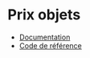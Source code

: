 Prix objets
===============
- [Documentation](https://contrib.spip.net/Prix-Objets)
- [Code de référence](https://zone.spip.org/trac/spip-zone/browser/_plugins_/prix_objets)
